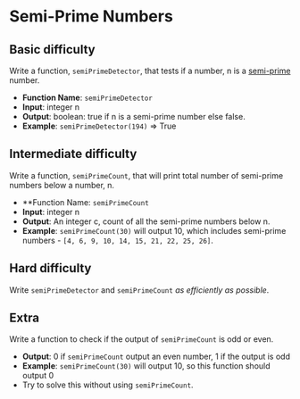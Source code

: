 # Semi-Prime Numbers

## Basic difficulty

Write a function, `semiPrimeDetector`, that tests if a number, n is a [semi-prime](https://en.wikipedia.org/wiki/Semiprime) number.

* **Function Name**: `semiPrimeDetector`
* **Input**: integer n
* **Output**: boolean: true if n is a semi-prime number else false.
* **Example**: `semiPrimeDetector(194)` => True

## Intermediate difficulty

Write a function, `semiPrimeCount`, that will print total number of semi-prime numbers below a number, n.

* **Function Name: `semiPrimeCount`
* **Input**: integer n
* **Output**: An integer c, count of all the semi-prime numbers below n.
* **Example**: `semiPrimeCount(30)` will output 10, which includes semi-prime numbers - `[4, 6, 9, 10, 14, 15, 21, 22, 25, 26]`.

## Hard difficulty

Write `semiPrimeDetector` and `semiPrimeCount` *as efficiently as possible*.

## Extra

Write a function to check if the output of `semiPrimeCount` is odd or even.
* **Output**: 0 if `semiPrimeCount` output an even number, 1 if the output is odd
* **Example**: `semiPrimeCount(30)` will output 10, so this function should output 0
* Try to solve this without using `semiPrimeCount`.
